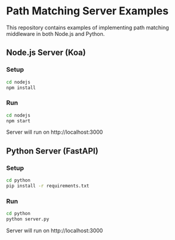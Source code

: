 # Path Matching Server Examples

This repository contains examples of implementing path matching middleware in both Node.js and Python.

## Node.js Server (Koa)

### Setup
```bash
cd nodejs
npm install
```

### Run
```bash
cd nodejs
npm start
```

Server will run on http://localhost:3000

## Python Server (FastAPI)

### Setup
```bash
cd python
pip install -r requirements.txt
```

### Run
```bash
cd python
python server.py
```

Server will run on http://localhost:3000
